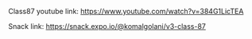 Class87 youtube link:
https://www.youtube.com/watch?v=384G1LicTEA

Snack link:
https://snack.expo.io/@komalgolani/v3-class-87
